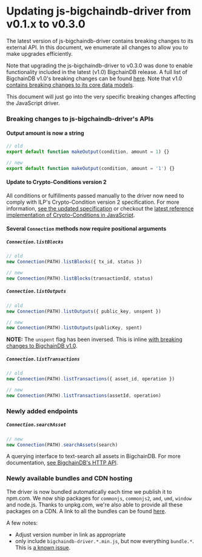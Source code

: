 # Updating js-bigchaindb-driver from v0.1.x to v0.3.0

The latest version of js-bigchaindb-driver contains breaking changes to its
external API. In this document, we enumerate all changes to allow you to make
upgrades efficiently.

Note that upgrading the js-bigchaindb-driver to v0.3.0 was done to enable
functionality included in the latest (v1.0) BigchainDB release.  A full list of
BigchainDB v1.0's breaking changes can be found
[here](https://github.com/bigchaindb/bigchaindb/blob/17913dca682ff105540c0ea73365f1763efc2083/docs/upgrade-guides/v0.10--%3Ev1.0.md).
Note that v1.0 [contains breaking changes to its core data
models](https://github.com/bigchaindb/bigchaindb/blob/17913dca682ff105540c0ea73365f1763efc2083/docs/upgrade-guides/v0.10--%3Ev1.0.md#breaking-changes-to-the-data-model).

This document will just go into the very specific breaking changes affecting
the JavaScript driver.


### Breaking changes to js-bigchaindb-driver's APIs

#### Output amount is now a string

```js
// old
export default function makeOutput(condition, amount = 1) {}

// new
export default function makeOutput(condition, amount = '1') {}
```


#### Update to Crypto-Conditions version 2

All conditions or fulfillments passed manually to the driver now need to comply
with ILP's Crypto-Condition version 2 specification.  For more information,
[see the updated
specification](https://tools.ietf.org/html/draft-thomas-crypto-conditions-02)
or checkout the [latest reference implementation of Crypto-Conditions in
JavaScript](https://github.com/interledgerjs/five-bells-condition).


#### Several `Connection` methods now require positional arguments

##### `Connection.listBlocks`

```js
// old
new Connection(PATH).listBlocks({ tx_id, status })

// new
new Connection(PATH).listBlocks(transactionId, status)
```


##### `Connection.listOutputs`

```js
// old
new Connection(PATH).listOutputs({ public_key, unspent })

// new
new Connection(PATH).listOutputs(publicKey, spent)
```

**NOTE:** The `unspent` flag has been inversed. This is inline [with breaking
changes to BigchainDB
v1.0](https://github.com/bigchaindb/bigchaindb/blob/17913dca682ff105540c0ea73365f1763efc2083/docs/upgrade-guides/v0.10--%3Ev1.0.md#get-apiv1outputs).


##### `Connection.listTransactions`

```js
// old
new Connection(PATH).listTransactions({ asset_id, operation })

// new
new Connection(PATH).listTransactions(assetId, operation)
```


### Newly added endpoints

##### `Connection.searchAsset`

```js
// new
new Connection(PATH).searchAssets(search)
```

A querying interface to text-search all assets in BigchainDB. For more
documentation, [see BigchainDB's HTTP
API](https://docs.bigchaindb.com/projects/server/en/latest/http-client-server-api.html#assets).


### Newly available bundles and CDN hosting

The driver is now bundled automatically each time we publish it to npm.com.  We
now ship packages for `commonjs`, `commonjs2`, `amd`, `umd`, `window` and
node.js. Thanks to unpkg.com, we're also able to provide all these packages on
a CDN. A link to all the bundles can be found
[here](https://unpkg.com/bigchaindb-driver@0.3.0/dist/browser/).


A few notes:

- Adjust version number in link as appropriate
- only include `bigchaindb-driver.*.min.js`, but now everything `bundle.*`.
  This is [a known
  issue](https://github.com/bigchaindb/js-bigchaindb-driver/issues/66).
